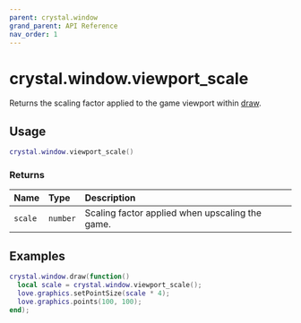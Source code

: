 ```yaml
---
parent: crystal.window
grand_parent: API Reference
nav_order: 1
---
```


# crystal.window.viewport_scale

Returns the scaling factor applied to the game viewport within [draw](crystal.window.draw).

## Usage

```lua
crystal.window.viewport_scale()
```

### Returns

| Name    | Type     | Description                                     |
| :------ | :------- | :---------------------------------------------- |
| `scale` | `number` | Scaling factor applied when upscaling the game. |

## Examples

```lua
crystal.window.draw(function()
  local scale = crystal.window.viewport_scale();
  love.graphics.setPointSize(scale * 4);
  love.graphics.points(100, 100);
end);
```
